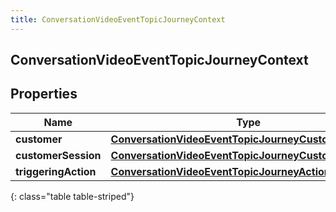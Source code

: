 ```yaml
---
title: ConversationVideoEventTopicJourneyContext
---
```

## ConversationVideoEventTopicJourneyContext


## Properties

| Name | Type | Description | Notes |
| ------------ | ------------- | ------------- | ------------- |
| **customer** | [**ConversationVideoEventTopicJourneyCustomer**](ConversationVideoEventTopicJourneyCustomer.html) |  |  [optional] |
| **customerSession** | [**ConversationVideoEventTopicJourneyCustomerSession**](ConversationVideoEventTopicJourneyCustomerSession.html) |  |  [optional] |
| **triggeringAction** | [**ConversationVideoEventTopicJourneyAction**](ConversationVideoEventTopicJourneyAction.html) |  |  [optional] |
{: class="table table-striped"}



